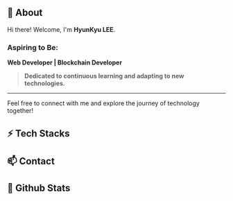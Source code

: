 ## 👀 About
Hi there! Welcome, I'm **HyunKyu LEE**. 

### Aspiring to Be:
**Web Developer | Blockchain Developer**

> **Dedicated to continuous learning and adapting to new technologies.**

---

Feel free to connect with me and explore the journey of technology together!
## ⚡ Tech Stacks

## 📫 Contact

## 💞️ Github Stats
